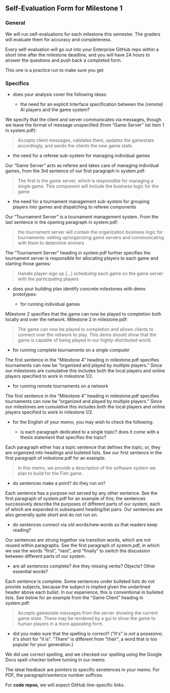 ## Self-Evaluation Form for Milestone 1

### General 

We will run self-evaluations for each milestone this semester.  The
graders will evaluate them for accuracy and completeness.

Every self-evaluation will go out into your Enterprise GitHub repo
within a short time after the milestone deadline, and you will have 24
hours to answer the questions and push back a completed form.

This one is a practice run to make sure you get


### Specifics 


- does your analysis cover the following ideas:

  - the need for an explicit Interface specification between the (remote) AI 
    players and the game system?

We specify that the client and server communicates via messages, though we leave the format of message unspecified (from “Game Server” list item 1 in system.pdf):

> Accepts client messages, validates them, updates the gamestate accordingly, and sends the clients the new game state.

  - the need for a referee sub-system for managing individual games

Our “Game Server” acts as referee and takes care of managing individual games, from the 3rd sentence of our first paragraph in system.pdf:

> The first is the game server, which is responsible for managing a single game. This component will include the business logic for the game

  - the need for a tournament management sub-system for grouping
    players into games and dispatching to referee components

Our “Tournament Server” is a tournament management system. From the last sentence in the opening paragraph in system.pdf:

>  the tournament server will contain the organization business logic for tournaments: setting up/organizing game servers and communicating with them to determine winners

The “Tournament Server” heading in system.pdf further specifies the tournament server is responsible for allocating players to each game and starting those games:
> Handle player-sign up [...] scheduling each game on the game server with the participating players

- does your building plan identify concrete milestones with demo prototypes:

  - for running individual games

Milestone 2 specifies that the game can now be played to completion both locally and over the network. Milestone 2 in milestone.pdf:

> The game can now be played to completion and allows clients to connect over the network to play. This demo should show that the game is capable of being played in our highly-distributed world.

  - for running complete tournaments on a single computer 

The first sentence in the “Milestone 4” heading in milestone.pdf specifies tournaments can now be “organized and played by multiple players.” Since our milestones are cumulative this includes both the local players and online players specified to work in milestone 1/2.

  - for running remote tournaments on a network

The first sentence in the “Milestone 4” heading in milestone.pdf specifies tournaments can now be “organized and played by multiple players.” Since our milestones are cumulative this includes both the local players and online players specified to work in milestone 1/2.


- for the English of your memo, you may wish to check the following:

  - is each paragraph dedicated to a single topic? does it come with a
    thesis statement that specifies the topic?

Each paragraph either has a topic sentence that defines the topic; or, they are organized into headings and bulleted lists. See our first sentence in the first paragraph of milestone.pdf for an example:

> In this memo, we provide a description of the software system we plan to build for the Fish game.



  - do sentences make a point? do they run on?

Each sentence has a purpose not served by any other sentence. See the first paragraph of system.pdf for an example of this; the sentences successively describe the purposes of different parts of our system, each of which are expanded in subsequent heading/list pairs. Our sentences are also generally quite short and do not run on.


  - do sentences connect via old words/new words so that readers keep
    reading?

Our sentences are strung together via transition words, which are not reused within paragraphs. See the first paragraph of system.pdf, in which we use the words “first”, “next”, and “finally” to switch the discussion between different parts of our system.


  - are all sentences complete? Are they missing verbs? Objects? Other
    essential words?

Each sentence is complete. Some sentences under bulleted lists do not provide subjects, because the subject is implied given the underlined header above each bullet. In our experience, this is conventional in bulleted lists. See below for an example from the “Game Client” heading in system.pdf:

> Accepts gamestate messages from the server showing the current game state. These may be rendered by a gui to show the game to human players in a more appealing form.


  - did you make sure that the spelling is correct? ("It's" is *not* a
    possesive; it's short for "it is". "There" is different from
    "their", a word that is too popular for your generation.)

We did use correct spelling, and we checked our spelling using the Google Docs spell-checker before turning in our memo.




The ideal feedback are pointers to specific senetences in your memo.
For PDF, the paragraph/sentence number suffices. 

For **code repos**, we will expect GitHub line-specific links.
